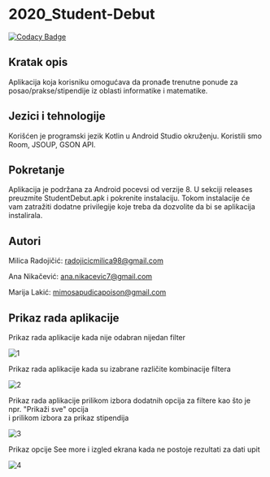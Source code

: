 # 2020_Student-Debut

[![Codacy Badge](https://api.codacy.com/project/badge/Grade/99dd63d9153942c18d4a2ccb0ab6d009)](https://app.codacy.com/gh/matf-pp/2020_Student-Debut?utm_source=github.com&utm_medium=referral&utm_content=matf-pp/2020_Student-Debut&utm_campaign=Badge_Grade_Dashboard)

## Kratak opis
Aplikacija koja korisniku omogućava da pronađe trenutne ponude za posao/prakse/stipendije iz oblasti informatike i matematike.

## Jezici i tehnologije
Korišćen je programski jezik Kotlin u Android Studio okruženju. Koristili smo Room, JSOUP, GSON API.

## Pokretanje
Aplikacija je podržana za Android pocevsi od verzije 8. U sekciji releases preuzmite StudentDebut.apk i pokrenite instalaciju. 
Tokom instalacije će vam zatražiti dodatne privilegije koje treba da dozvolite da bi se aplikacija instalirala. 

## Autori

Milica Radojičić: radojicicmilica98@gmail.com

Ana Nikačević: ana.nikacevic7@gmail.com

Marija Lakić: mimosapudicapoison@gmail.com

## Prikaz rada aplikacije

Prikaz rada aplikacije kada nije odabran nijedan filter

![1](https://user-images.githubusercontent.com/57152075/81669972-43d76580-9447-11ea-9b7b-6965845f08e0.gif)

Prikaz rada aplikacije kada su izabrane različite kombinacije filtera

![2](https://user-images.githubusercontent.com/57152075/81671309-2acfb400-9449-11ea-963b-5b82c0c56c03.gif)

Prikaz rada aplikacije prilikom izbora dodatnih opcija za filtere kao što je npr. "Prikaži sve" opcija</br>
i prilikom izbora za prikaz stipendija

![3](https://user-images.githubusercontent.com/57152075/81672140-01fbee80-944a-11ea-9686-566940fd4c56.gif)

Prikaz opcije See more i izgled ekrana kada ne postoje rezultati za dati upit

![4](https://user-images.githubusercontent.com/57152075/81672275-37084100-944a-11ea-9f89-637033931724.gif)
